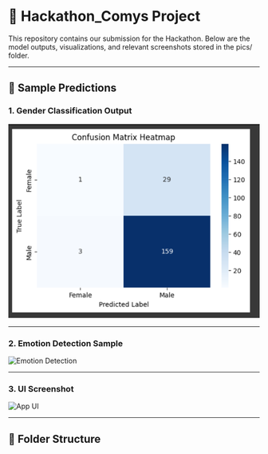 # 🧠 Hackathon_Comys Project

This repository contains our submission for the Hackathon. Below are the model outputs, visualizations, and relevant screenshots stored in the pics/ folder.

---

## 📸 Sample Predictions

### 1. Gender Classification Output
![Gender Model Output](training/Basic_CNN.png)

---

### 2. Emotion Detection Sample
![Emotion Detection](pics/emotion_sample.jpg)

---

### 3. UI Screenshot
![App UI](pics/ui_screenshot.png)

---

## 📂 Folder Structure